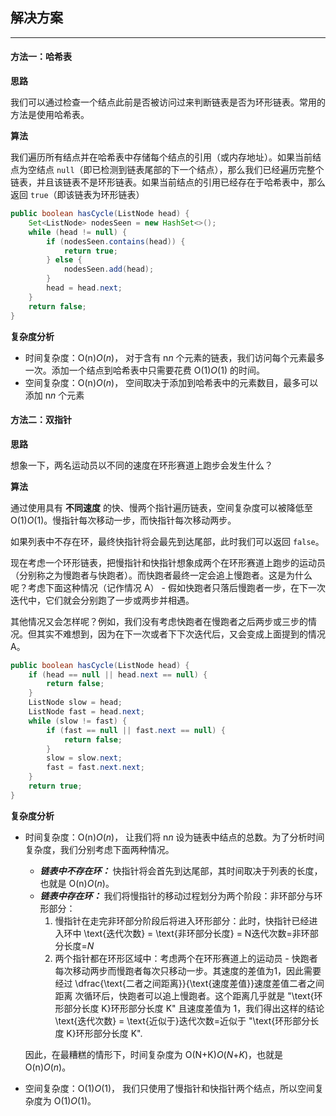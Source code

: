 ## 解决方案

------

#### 方法一：哈希表

**思路**

我们可以通过检查一个结点此前是否被访问过来判断链表是否为环形链表。常用的方法是使用哈希表。

**算法**

我们遍历所有结点并在哈希表中存储每个结点的引用（或内存地址）。如果当前结点为空结点 `null`（即已检测到链表尾部的下一个结点），那么我们已经遍历完整个链表，并且该链表不是环形链表。如果当前结点的引用已经存在于哈希表中，那么返回 `true`（即该链表为环形链表）

```java
public boolean hasCycle(ListNode head) {
    Set<ListNode> nodesSeen = new HashSet<>();
    while (head != null) {
        if (nodesSeen.contains(head)) {
            return true;
        } else {
            nodesSeen.add(head);
        }
        head = head.next;
    }
    return false;
}
```

**复杂度分析**

- 时间复杂度：O(n)*O*(*n*)， 对于含有 n*n* 个元素的链表，我们访问每个元素最多一次。添加一个结点到哈希表中只需要花费 O(1)*O*(1) 的时间。
- 空间复杂度：O(n)*O*(*n*)， 空间取决于添加到哈希表中的元素数目，最多可以添加 n*n* 个元素

#### 方法二：双指针

**思路**

想象一下，两名运动员以不同的速度在环形赛道上跑步会发生什么？

**算法**

通过使用具有 **不同速度** 的快、慢两个指针遍历链表，空间复杂度可以被降低至 O(1)*O*(1)。慢指针每次移动一步，而快指针每次移动两步。

如果列表中不存在环，最终快指针将会最先到达尾部，此时我们可以返回 `false`。

现在考虑一个环形链表，把慢指针和快指针想象成两个在环形赛道上跑步的运动员（分别称之为慢跑者与快跑者）。而快跑者最终一定会追上慢跑者。这是为什么呢？考虑下面这种情况（记作情况 A） - 假如快跑者只落后慢跑者一步，在下一次迭代中，它们就会分别跑了一步或两步并相遇。

其他情况又会怎样呢？例如，我们没有考虑快跑者在慢跑者之后两步或三步的情况。但其实不难想到，因为在下一次或者下下次迭代后，又会变成上面提到的情况 A。

```java
public boolean hasCycle(ListNode head) {
    if (head == null || head.next == null) {
        return false;
    }
    ListNode slow = head;
    ListNode fast = head.next;
    while (slow != fast) {
        if (fast == null || fast.next == null) {
            return false;
        }
        slow = slow.next;
        fast = fast.next.next;
    }
    return true;
}
```

**复杂度分析**

- 时间复杂度：O(n)*O*(*n*)， 让我们将 n*n* 设为链表中结点的总数。为了分析时间复杂度，我们分别考虑下面两种情况。

  - ***链表中不存在环：***
    快指针将会首先到达尾部，其时间取决于列表的长度，也就是 O(n)*O*(*n*)。
  - ***链表中存在环：***
    我们将慢指针的移动过程划分为两个阶段：非环部分与环形部分：
    1. 慢指针在走完非环部分阶段后将进入环形部分：此时，快指针已经进入环中 \text{迭代次数} = \text{非环部分长度} = N迭代次数=非环部分长度=*N*
    2. 两个指针都在环形区域中：考虑两个在环形赛道上的运动员 - 快跑者每次移动两步而慢跑者每次只移动一步。其速度的差值为1，因此需要经过 \dfrac{\text{二者之间距离}}{\text{速度差值}}速度差值二者之间距离 次循环后，快跑者可以追上慢跑者。这个距离几乎就是 "\text{环形部分长度 K}环形部分长度 K" 且速度差值为 1，我们得出这样的结论 \text{迭代次数} = \text{近似于}迭代次数=近似于 "\text{环形部分长度 K}环形部分长度 K".

  因此，在最糟糕的情形下，时间复杂度为 O(N+K)*O*(*N*+*K*)，也就是 O(n)*O*(*n*)。

- 空间复杂度：O(1)*O*(1)， 我们只使用了慢指针和快指针两个结点，所以空间复杂度为 O(1)*O*(1)。